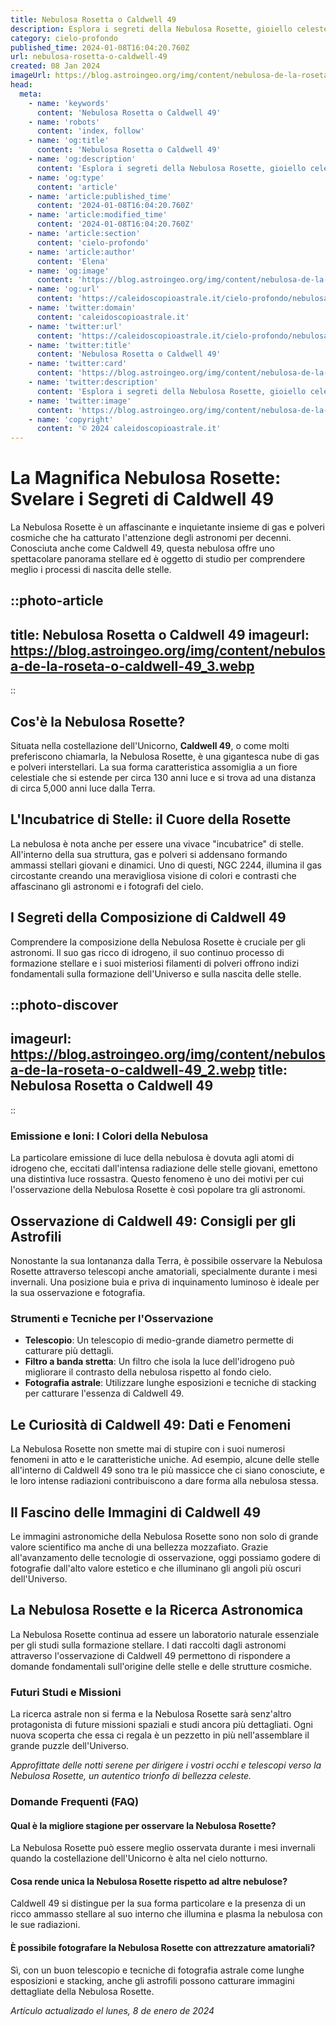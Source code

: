 ```yaml
---
title: Nebulosa Rosetta o Caldwell 49
description: Esplora i segreti della Nebulosa Rosette, gioiello celeste di Caldwell 49, nel nostro blog ricco di immagini spettacolari e dati affascinanti.
category: cielo-profondo
published_time: 2024-01-08T16:04:20.760Z
url: nebulosa-rosetta-o-caldwell-49
created: 08 Jan 2024
imageUrl: https://blog.astroingeo.org/img/content/nebulosa-de-la-roseta-o-caldwell-49_3.webp
head:
  meta:
    - name: 'keywords'
      content: 'Nebulosa Rosetta o Caldwell 49'
    - name: 'robots'
      content: 'index, follow'
    - name: 'og:title'
      content: 'Nebulosa Rosetta o Caldwell 49'
    - name: 'og:description'
      content: 'Esplora i segreti della Nebulosa Rosette, gioiello celeste di Caldwell 49, nel nostro blog ricco di immagini spettacolari e dati affascinanti.'
    - name: 'og:type'
      content: 'article'
    - name: 'article:published_time'
      content: '2024-01-08T16:04:20.760Z'
    - name: 'article:modified_time'
      content: '2024-01-08T16:04:20.760Z'
    - name: 'article:section'
      content: 'cielo-profondo'
    - name: 'article:author'
      content: 'Elena'
    - name: 'og:image'
      content: 'https://blog.astroingeo.org/img/content/nebulosa-de-la-roseta-o-caldwell-49_3.webp'
    - name: 'og:url'
      content: 'https://caleidoscopioastrale.it/cielo-profondo/nebulosa-rosetta-o-caldwell-49'
    - name: 'twitter:domain'
      content: 'caleidoscopioastrale.it'
    - name: 'twitter:url'
      content: 'https://caleidoscopioastrale.it/cielo-profondo/nebulosa-rosetta-o-caldwell-49'
    - name: 'twitter:title'
      content: 'Nebulosa Rosetta o Caldwell 49'
    - name: 'twitter:card'
      content: 'https://blog.astroingeo.org/img/content/nebulosa-de-la-roseta-o-caldwell-49_3.webp'
    - name: 'twitter:description'
      content: 'Esplora i segreti della Nebulosa Rosette, gioiello celeste di Caldwell 49, nel nostro blog ricco di immagini spettacolari e dati affascinanti.'
    - name: 'twitter:image'
      content: 'https://blog.astroingeo.org/img/content/nebulosa-de-la-roseta-o-caldwell-49_3.webp'
    - name: 'copyright'
      content: '© 2024 caleidoscopioastrale.it'
---
```

# La Magnifica Nebulosa Rosette: Svelare i Segreti di Caldwell 49

La Nebulosa Rosette è un affascinante e inquietante insieme di gas e polveri cosmiche che ha catturato l'attenzione degli astronomi per decenni. Conosciuta anche come Caldwell 49, questa nebulosa offre uno spettacolare panorama stellare ed è oggetto di studio per comprendere meglio i processi di nascita delle stelle.

::photo-article
---
title: Nebulosa Rosetta o Caldwell 49
imageurl: https://blog.astroingeo.org/img/content/nebulosa-de-la-roseta-o-caldwell-49_3.webp
---
::

## Cos'è la Nebulosa Rosette?

Situata nella costellazione dell'Unicorno, **Caldwell 49**, o come molti preferiscono chiamarla, la Nebulosa Rosette, è una gigantesca nube di gas e polveri interstellari. La sua forma caratteristica assomiglia a un fiore celestiale che si estende per circa 130 anni luce e si trova ad una distanza di circa 5,000 anni luce dalla Terra.

## L'Incubatrice di Stelle: il Cuore della Rosette

La nebulosa è nota anche per essere una vivace "incubatrice" di stelle. All'interno della sua struttura, gas e polveri si addensano formando ammassi stellari giovani e dinamici. Uno di questi, NGC 2244, illumina il gas circostante creando una meravigliosa visione di colori e contrasti che affascinano gli astronomi e i fotografi del cielo.

## I Segreti della Composizione di Caldwell 49

Comprendere la composizione della Nebulosa Rosette è cruciale per gli astronomi. Il suo gas ricco di idrogeno, il suo continuo processo di formazione stellare e i suoi misteriosi filamenti di polveri offrono indizi fondamentali sulla formazione dell'Universo e sulla nascita delle stelle.

::photo-discover
---
imageurl: https://blog.astroingeo.org/img/content/nebulosa-de-la-roseta-o-caldwell-49_2.webp
title: Nebulosa Rosetta o Caldwell 49
---
::

### Emissione e Ioni: I Colori della Nebulosa

La particolare emissione di luce della nebulosa è dovuta agli atomi di idrogeno che, eccitati dall'intensa radiazione delle stelle giovani, emettono una distintiva luce rossastra. Questo fenomeno è uno dei motivi per cui l'osservazione della Nebulosa Rosette è così popolare tra gli astronomi.

## Osservazione di Caldwell 49: Consigli per gli Astrofili

Nonostante la sua lontananza dalla Terra, è possibile osservare la Nebulosa Rosette attraverso telescopi anche amatoriali, specialmente durante i mesi invernali. Una posizione buia e priva di inquinamento luminoso è ideale per la sua osservazione e fotografia.

### Strumenti e Tecniche per l'Osservazione

- **Telescopio**: Un telescopio di medio-grande diametro permette di catturare più dettagli.
- **Filtro a banda stretta**: Un filtro che isola la luce dell'idrogeno può migliorare il contrasto della nebulosa rispetto al fondo cielo.
- **Fotografia astrale**: Utilizzare lunghe esposizioni e tecniche di stacking per catturare l'essenza di Caldwell 49.

## Le Curiosità di Caldwell 49: Dati e Fenomeni

La Nebulosa Rosette non smette mai di stupire con i suoi numerosi fenomeni in atto e le caratteristiche uniche. Ad esempio, alcune delle stelle all'interno di Caldwell 49 sono tra le più massicce che ci siano conosciute, e le loro intense radiazioni contribuiscono a dare forma alla nebulosa stessa.

## Il Fascino delle Immagini di Caldwell 49

Le immagini astronomiche della Nebulosa Rosette sono non solo di grande valore scientifico ma anche di una bellezza mozzafiato. Grazie all'avanzamento delle tecnologie di osservazione, oggi possiamo godere di fotografie dall'alto valore estetico e che illuminano gli angoli più oscuri dell'Universo.

## La Nebulosa Rosette e la Ricerca Astronomica

La Nebulosa Rosette continua ad essere un laboratorio naturale essenziale per gli studi sulla formazione stellare. I dati raccolti dagli astronomi attraverso l'osservazione di Caldwell 49 permettono di rispondere a domande fondamentali sull'origine delle stelle e delle strutture cosmiche.

### Futuri Studi e Missioni

La ricerca astrale non si ferma e la Nebulosa Rosette sarà senz'altro protagonista di future missioni spaziali e studi ancora più dettagliati. Ogni nuova scoperta che essa ci regala è un pezzetto in più nell'assemblare il grande puzzle dell'Universo.

*Approfittate delle notti serene per dirigere i vostri occhi e telescopi verso la Nebulosa Rosette, un autentico trionfo di bellezza celeste.*

### Domande Frequenti (FAQ)

#### Qual è la migliore stagione per osservare la Nebulosa Rosette?
La Nebulosa Rosette può essere meglio osservata durante i mesi invernali quando la costellazione dell'Unicorno è alta nel cielo notturno.

#### Cosa rende unica la Nebulosa Rosette rispetto ad altre nebulose?
Caldwell 49 si distingue per la sua forma particolare e la presenza di un ricco ammasso stellare al suo interno che illumina e plasma la nebulosa con le sue radiazioni.

#### È possibile fotografare la Nebulosa Rosette con attrezzature amatoriali?
Sì, con un buon telescopio e tecniche di fotografia astrale come lunghe esposizioni e stacking, anche gli astrofili possono catturare immagini dettagliate della Nebulosa Rosette.

_Artículo actualizado el lunes, 8 de enero de 2024_
